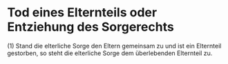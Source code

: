 # Tod eines Elternteils oder Entziehung des Sorgerechts

(1) Stand die elterliche Sorge den Eltern gemeinsam zu und ist ein Elternteil gestorben, so steht die elterliche Sorge dem überlebenden Elternteil zu.